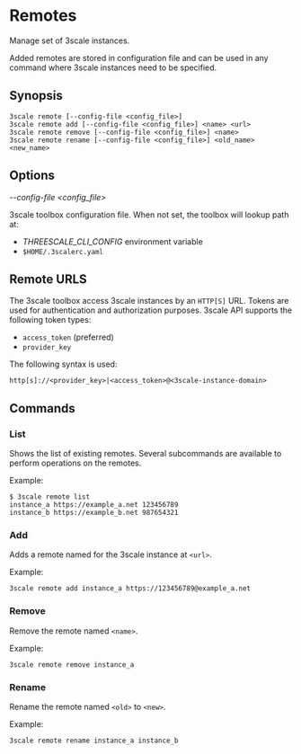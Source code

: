 # Remotes

Manage set of 3scale instances.

Added remotes are stored in configuration file and can be used in any command
where 3scale instances need to be specified.

## Synopsis

```
3scale remote [--config-file <config_file>]
3scale remote add [--config-file <config_file>] <name> <url>
3scale remote remove [--config-file <config_file>] <name>
3scale remote rename [--config-file <config_file>] <old_name> <new_name>
```

## Options

*--config-file <config_file>*

3scale toolbox configuration file. When not set, the toolbox will lookup path at:

* *THREESCALE_CLI_CONFIG* environment variable
* `$HOME/.3scalerc.yaml`

## Remote URLS

The 3scale toolbox access 3scale instances by an `HTTP[S]` URL.
Tokens are used for authentication and authorization purposes.
3scale API supports the following token types:
* `access_token` (preferred)
* `provider_key`

The following syntax is used:

```
http[s]://<provider_key>|<access_token>@<3scale-instance-domain>
```

## Commands

### List

Shows the list of existing remotes. Several subcommands are available to perform operations on the remotes.

Example:

```shell
$ 3scale remote list
instance_a https://example_a.net 123456789
instance_b https://example_b.net 987654321
```

### Add

Adds a remote named <name> for the 3scale instance at `<url>`.

Example:

```shell
3scale remote add instance_a https://123456789@example_a.net
```

### Remove

Remove the remote named `<name>`.

Example:

```shell
3scale remote remove instance_a
```

### Rename

Rename the remote named `<old>` to `<new>`.

Example:

```shell
3scale remote rename instance_a instance_b
```
